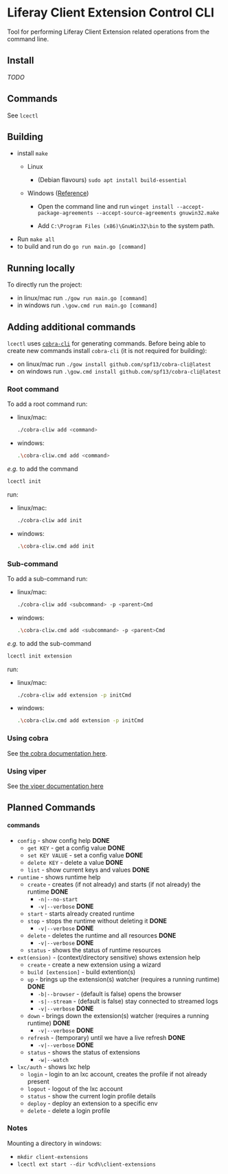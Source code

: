 # Liferay Client Extension Control CLI

Tool for performing Liferay Client Extension related operations from the command line.

## Install

_TODO_

## Commands

See `lcectl`

## Building

* install `make`
  * Linux
    * (Debian flavours) `sudo apt install build-essential`
  * Windows ([Reference](https://www.technewstoday.com/install-and-use-make-in-windows/))

    * Open the command line and run `winget install --accept-package-agreements --accept-source-agreements gnuwin32.make`

    * Add `C:\Program Files (x86)\GnuWin32\bin` to the system path.
* Run `make all`
* to build and run do `go run main.go [command]`

## Running locally

To directly run the project:
* in linux/mac run `./gow run main.go [command]`
* in windows run `.\gow.cmd run main.go [command]`

## Adding additional commands

`lcectl` uses [`cobra-cli`](https://github.com/spf13/cobra-cli) for generating commands. Before being able to create new commands install `cobra-cli` (it is not required for building):
* on linux/mac run `./gow install github.com/spf13/cobra-cli@latest`
* on windows run `.\gow.cmd install github.com/spf13/cobra-cli@latest`

### Root command
To add a root command run:
* linux/mac:
  ```bash
  ./cobra-cliw add <command>
  ```
* windows:
  ```bash
  .\cobra-cliw.cmd add <command>
  ```

_e.g._ to add the command
  ```bash
  lcectl init
  ```
  run:
  * linux/mac:
    ```bash
    ./cobra-cliw add init
    ```
  * windows:
    ```bash
    .\cobra-cliw.cmd add init
    ```


### Sub-command
To add a sub-command run:
* linux/mac:
  ```bash
  ./cobra-cliw add <subcommand> -p <parent>Cmd
  ```
* windows:
  ```bash
  .\cobra-cliw.cmd add <subcommand> -p <parent>Cmd
  ```

_e.g._ to add the sub-command
  ```bash
  lcectl init extension
  ```
  run:
  * linux/mac:
    ```bash
    ./cobra-cliw add extension -p initCmd
    ```
  * windows:
    ```bash
    .\cobra-cliw.cmd add extension -p initCmd
    ```

### Using cobra

See [the cobra documentation here](https://github.com/spf13/cobra/blob/main/user_guide.md#using-the-cobra-library).

### Using viper

See [the viper documentation here](https://github.com/spf13/viper#readme)

## Planned Commands

#### commands

* `config` - show config help **DONE**
  * `get KEY` - get a config value **DONE**
  * `set KEY VALUE` - set a config value **DONE**
  * `delete KEY` - delete a value **DONE**
  * `list` - show current keys and values **DONE**
* `runtime` - shows runtime help
  * `create` - creates (if not already) and starts (if not already) the runtime **DONE**
    * `-n|--no-start`
    * `-v|--verbose` **DONE**
  * `start` - starts already created runtime
  * `stop` - stops the runtime without deleting it **DONE**
    * `-v|--verbose` **DONE**
  * `delete` - deletes the runtime and all resources **DONE**
    * `-v|--verbose` **DONE**
  * `status` - shows the status of runtime resources
* `ext(ension)` - (context/directory sensitive) shows extension help
  * `create` - create a new extension using a wizard
  * `build [extension]` - build extention(s)
  * `up` - brings up the extension(s) watcher (requires a running runtime) **DONE**
    * `-b|--browser` - (default is false) opens the browser
    * `-s|--stream` - (default is false) stay connected to streamed logs
    * `-v|--verbose` **DONE**
  * `down` - brings down the extension(s) watcher (requires a running runtime) **DONE**
    * `-v|--verbose` **DONE**
  * `refresh` - (temporary) until we have a live refresh **DONE**
    * `-v|--verbose` **DONE**
  * `status` - shows the status of extensions
    * `-w|--watch`
* `lxc/auth` - shows lxc help
  * `login` - login to an lxc account, creates the profile if not already present
  * `logout` - logout of the lxc account
  * `status` - show the current login profile details
  * `deploy` - deploy an extension to a specific env
  * `delete` - delete a login profile

### Notes

Mounting a directory in windows:

* `mkdir client-extensions`
* `lcectl ext start --dir %cd%\client-extensions`